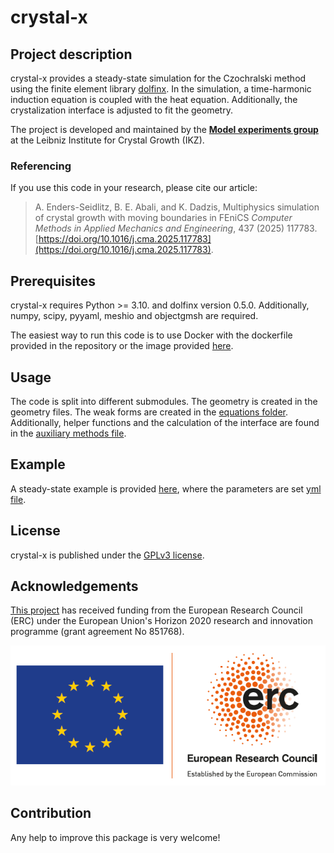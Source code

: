 # crystal-x

## Project description

crystal-x provides a steady-state simulation for the Czochralski method using the finite element library [dolfinx](https://github.com/FEniCS/dolfinx). In the simulation, a time-harmonic induction equation is coupled with the heat equation. Additionally, the crystalization interface is adjusted to fit the geometry.

The project is developed and maintained by the [**Model experiments group**](https://www.ikz-berlin.de/en/research/materials-science/section-fundamental-description#c486) at the Leibniz Institute for Crystal Growth (IKZ).

### Referencing

If you use this code in your research, please cite our article:

> A. Enders-Seidlitz, B. E. Abali, and K. Dadzis, Multiphysics simulation of crystal growth with moving boundaries in FEniCS *Computer Methods in Applied Mechanics and Engineering*,  437 (2025) 117783. [https://doi.org/10.1016/j.cma.2025.117783](https://doi.org/10.1016/j.cma.2025.117783).

## Prerequisites
crystal-x requires Python >= 3.10. and dolfinx version 0.5.0. Additionally, numpy, scipy, pyyaml, meshio and objectgmsh are required.

The easiest way to run this code is to use Docker with the dockerfile provided in the repository or the image provided [here](https://hub.docker.com/r/nemocrys/dolfinx).

## Usage
The code is split into different submodules. The geometry is created in the geometry files. The weak forms are created in the [equations folder](https://github.com/nemocrys/crystal-x/tree/main/crystalx/steadystate/equations). Additionally, helper functions and the calculation of the interface are found in the [auxiliary methods file](https://github.com/nemocrys/crystal-x/blob/main/crystalx/steadystate/auxiliary_methods.py).

## Example
A steady-state example is provided [here](https://github.com/nemocrys/crystal-x/blob/main/examples/steady_state_simulation.py), where the parameters are set [yml file](https://github.com/nemocrys/crystal-x/blob/main/examples/setup_steady_state_simulation.yml).

## License

crystal-x is published under the [GPLv3 license](https://www.gnu.org/licenses/gpl-3.0.html).

## Acknowledgements

[This project](https://www.researchgate.net/project/NEMOCRYS-Next-Generation-Multiphysical-Models-for-Crystal-Growth-Processes) has received funding from the European Research Council (ERC) under the European Union's Horizon 2020 research and innovation programme (grant agreement No 851768).

<img src="https://raw.githubusercontent.com/nemocrys/nemoblock/master/EU-ERC.png">

## Contribution

Any help to improve this package is very welcome!
